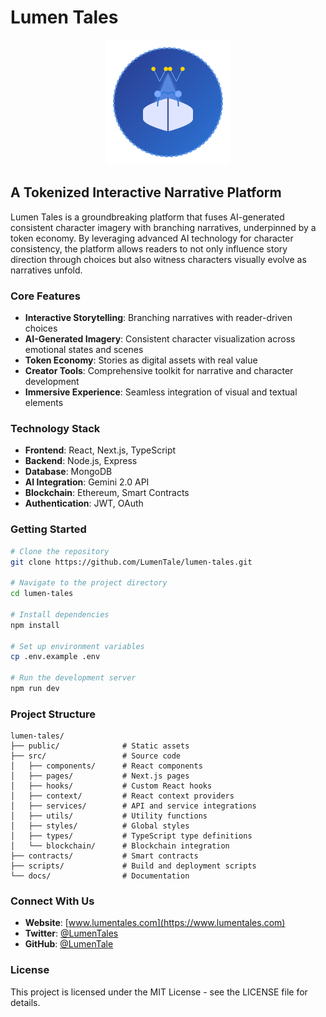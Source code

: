 # Lumen Tales

<p align="center">
  <img src="public/logo.svg" alt="Lumen Tales Logo" width="200" height="200"/>
</p>

## A Tokenized Interactive Narrative Platform

Lumen Tales is a groundbreaking platform that fuses AI-generated consistent character imagery with branching narratives, underpinned by a token economy. By leveraging advanced AI technology for character consistency, the platform allows readers to not only influence story direction through choices but also witness characters visually evolve as narratives unfold.

### Core Features

- **Interactive Storytelling**: Branching narratives with reader-driven choices
- **AI-Generated Imagery**: Consistent character visualization across emotional states and scenes
- **Token Economy**: Stories as digital assets with real value
- **Creator Tools**: Comprehensive toolkit for narrative and character development
- **Immersive Experience**: Seamless integration of visual and textual elements

### Technology Stack

- **Frontend**: React, Next.js, TypeScript
- **Backend**: Node.js, Express
- **Database**: MongoDB
- **AI Integration**: Gemini 2.0 API
- **Blockchain**: Ethereum, Smart Contracts
- **Authentication**: JWT, OAuth

### Getting Started

```bash
# Clone the repository
git clone https://github.com/LumenTale/lumen-tales.git

# Navigate to the project directory
cd lumen-tales

# Install dependencies
npm install

# Set up environment variables
cp .env.example .env

# Run the development server
npm run dev
```

### Project Structure

```
lumen-tales/
├── public/              # Static assets
├── src/                 # Source code
│   ├── components/      # React components
│   ├── pages/           # Next.js pages
│   ├── hooks/           # Custom React hooks
│   ├── context/         # React context providers
│   ├── services/        # API and service integrations
│   ├── utils/           # Utility functions
│   ├── styles/          # Global styles
│   ├── types/           # TypeScript type definitions
│   └── blockchain/      # Blockchain integration
├── contracts/           # Smart contracts
├── scripts/             # Build and deployment scripts
└── docs/                # Documentation
```

### Connect With Us

- **Website**: [www.lumentales.com](https://www.lumentales.com)
- **Twitter**: [@LumenTales](https://x.com/LumenTales)
- **GitHub**: [@LumenTale](https://github.com/LumenTale)

### License

This project is licensed under the MIT License - see the LICENSE file for details. 